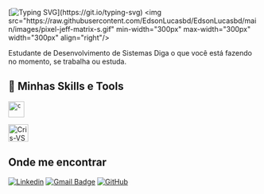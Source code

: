 [![Typing SVG](https://readme-typing-svg.herokuapp.com?font=Fira+Code&pause=1000&color=3CD7F3&width=435&lines=Ol%C3%A1!+Bem+vindos+ao+meu+Github!)](https://git.io/typing-svg)
<img src="https://raw.githubusercontent.com/EdsonLucasbd/EdsonLucasbd/main/images/pixel-jeff-matrix-s.gif"  min-width="300px" max-width="300px" width="300px" align="right"/>

<p align="left"> 
  Estudante de Desenvolvimento de Sistemas 
  Diga o que você está fazendo no momento, se trabalha ou estuda.
</p>

## 🚀 Minhas Skills e Tools

<code><img height="32" src="https://cdn.iconscout.com/icon/free/png-512/c-programming-569564.png" alt="c"/></code>

<img align="center" alt="Cris-VS" height="35" width="40" src="https://cdn.jsdelivr.net/gh/devicons/devicon/icons/vscode/vscode-original.svg">

<p align="left">

<p align="left">
  
## Onde me encontrar

[![Linkedin](https://img.shields.io/badge/-username-blue?style=flat-square&logo=Linkedin&logoColor=white&link=LINK-DO-SEU-LINKEDIN)](LINK-DO-SEU-LINKEDIN)
[![Gmail Badge](https://img.shields.io/badge/-contactcoutinho506@gmail.com-006bed?style=flat-square&logo=Gmail&logoColor=white&link=mailto:contactcoutinho506@gmail.com)](mailto:contactcoutinho506@gmail.com)
[![GitHub](https://img.shields.io/github/followers/iuricode?label=follow&style=social)](LINK-DO-SEU-GITHUB)
